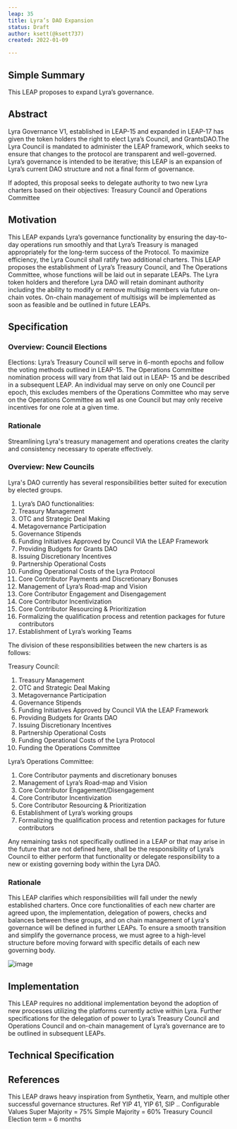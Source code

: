 ```yaml
---
leap: 35
title: Lyra’s DAO Expansion
status: Draft
author: ksett(@ksett737)
created: 2022-01-09

---
```


<!--You can leave these HTML comments in your merged LEAP and delete the visible duplicate text guides, they will not appear and may be helpful to refer to if you edit it again. This is the suggested template for new LEAPs. Note that a LEAP number will be assigned by an editor. When opening a pull request to submit your LEAP, please use an abbreviated title in the filename, `leap-draft_title_abbrev.md`. The title should be 44 characters or less.-->

## Simple Summary
This LEAP proposes to expand Lyra’s governance.

## Abstract
Lyra Governance V1, established in LEAP-15 and expanded in LEAP-17 has given the token holders the right to elect Lyra’s Council, and GrantsDAO.The Lyra Council is mandated to administer the LEAP framework, which seeks to ensure that changes to the protocol are transparent and well-governed. Lyra’s governance is intended to be iterative; this LEAP is an expansion of Lyra’s current DAO structure and not a final form of governance.

If adopted, this proposal seeks to delegate authority to two new Lyra charters based on their objectives: Treasury Council and Operations Committee 

## Motivation
This LEAP expands Lyra’s governance functionality by ensuring the day-to-day operations run smoothly and that Lyra’s Treasury is managed appropriately for the long-term success of the Protocol. 
To maximize efficiency, the Lyra Council shall ratify two additional charters. This LEAP proposes the establishment of Lyra’s Treasury Council, and The Operations Committee, whose functions will be laid out in separate LEAPs. The Lyra token holders and therefore Lyra DAO will retain dominant authority including the ability to modify or remove multisig members via future on-chain votes. On-chain management of multisigs will be implemented as soon as feasible and be outlined in future LEAPs.

## Specification

### Overview: Council Elections

Elections:
Lyra’s Treasury Council will serve in 6-month epochs and follow the voting methods outlined in LEAP-15. The Operations Committee nomination process will vary from that laid out in LEAP- 15 and be described in a subsequent LEAP. An individual may serve on only one Council per epoch, this excludes members of the Operations Committee who may serve on the Operations Committee as well as one Council but may only receive incentives for one role at a given time. 

### Rationale
Streamlining Lyra's treasury management and operations creates the clarity and consistency necessary to operate effectively. 

### Overview: New Councils
Lyra's DAO currently has several responsibilities better suited for execution by elected groups.

1. Lyra’s DAO functionalities:
2. Treasury Management
3. OTC and Strategic Deal Making
4. Metagovernance Participation
5. Governance Stipends
6. Funding Initiatives Approved by Council VIA the LEAP Framework
7. Providing Budgets for Grants DAO
8. Issuing Discretionary Incentives
9. Partnership Operational Costs
10. Funding Operational Costs of the Lyra Protocol
11. Core Contributor Payments and Discretionary Bonuses
12. Management of Lyra’s Road-map and Vision
13. Core Contributor Engagement and Disengagement
14. Core Contributor Incentivization
15. Core Contributor Resourcing & Prioritization
16. Formalizing the qualification process and retention packages for future contributors 
17. Establishment of Lyra’s working Teams 

The division of these responsibilities between the new charters is as follows: 

Treasury Council:
1. Treasury Management
2. OTC and Strategic Deal Making
3. Metagovernance Participation
4. Governance Stipends
5. Funding Initiatives Approved by Council VIA the LEAP Framework
6. Providing Budgets for Grants DAO
7. Issuing Discretionary Incentives
8. Partnership Operational Costs
9. Funding Operational Costs of the Lyra Protocol
10. Funding the Operations Committee

Lyra’s Operations Committee: 
1. Core Contributor payments and discretionary bonuses 
2. Management of Lyra’s Road-map and Vision 
3. Core Contributor Engagement/Disengagement 
4. Core Contributor Incentivization 
5. Core Contributor Resourcing & Prioritization
6. Establishment of Lyra’s working groups
7. Formalizing the qualification process and retention packages for future contributors  

Any remaining tasks not specifically outlined in a LEAP or that may arise in the future that are not defined here, shall be the responsibility of Lyra’s Council to either perform that functionality or delegate responsibility to a new or existing governing body within the Lyra DAO.

### Rationale
This LEAP clarifies which responsibilities will fall under the newly established charters. Once core functionalities of each new charter are agreed upon, the implementation, delegation of powers, checks and balances between these groups, and on chain management of Lyra's governance will be defined in further LEAPs. To ensure a smooth transition and simplify the governance process, we must agree to a high-level structure before moving forward with specific details of each new governing body.

![image](https://user-images.githubusercontent.com/88052534/188493528-cf968c73-9bb8-44b2-bc77-41a3c6db2391.png)

## Implementation
This LEAP requires no additional implementation beyond the adoption of new processes utilizing the platforms currently active within Lyra. Further specifications for the delegation of power to Lyra’s Treasury Council and Operations Council and on-chain management of Lyra’s governance are to be outlined in subsequent LEAPs. 


## Technical Specification

## References

This LEAP draws heavy inspiration from Synthetix, Yearn, and multiple other successful governance structures. Ref YIP 41, YIP 61, SIP ..
Configurable Values
Super Majority = 75%
Simple Majority = 60%
Treasury  Council Election term = 6 months
